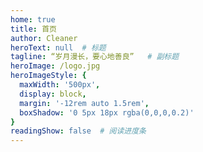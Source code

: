 ```yaml
---
home: true
title: 首页
author: Cleaner
heroText: null  # 标题
tagline: “岁月漫长，要心地善良”   # 副标题
heroImage: /logo.jpg
heroImageStyle: {
  maxWidth: '500px',
  display: block,
  margin: '-12rem auto 1.5rem',
  boxShadow: '0 5px 18px rgba(0,0,0,0.2)'
}
readingShow: false  # 阅读进度条
---
```

